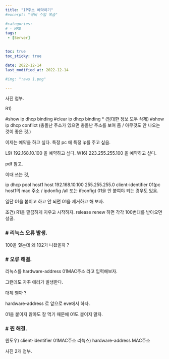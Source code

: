 ```yaml
---
title: "IP주소 예약하기"
#excerpt: "국비 수업 복습"

#categories:
# - HRD
tags:
 - [Server]


toc: true
toc_sticky: true

date: 2022-12-14
last_modified_at: 2022-12-14

#img: ":aws 1.png"

---
```


<!-- outline-start -->



사진 첨부.


R1)

#show ip dhcp binding
#clear ip dhcp binding * (임대한 정보 모두 삭제)
#show ip dhcp conflict (충돌난 주소가 있으면 충돌난 주소를 보여 줌 / 아무것도 안 나오는 것이 좋은 것.)

이제는 예약을 하고 싶다. 
특정 pc 에 특정 ip를 주고 싶음.

L9) 192.168.10.100 을 예약하고 싶다.
W16) 223.255.255.100 을 예약하고 싶다.



pdf 참고.




이때 쓰는 것,

ip dhcp pool host1
host 192.168.10.100 255.255.255.0
client-identifier 01(pc host1의 mac 주소 / ipdonfig /all 또는 ifconfig)
01을 안 붙여야 되는 경우도 있음.

일단 01을 붙이고 하고 안 되면 01을 제거하고 해 보자.

조건) R1을 깔끔하게 지우고 시작하자.
release renew 하면 각각 100번대를 받아오면 성공.








### # 리눅스 오류 발생.

100을 줬는데 왜 102가 나왔을까 ?




### # 오류 해결.

리눅스를 hardware-address 01MAC주소 라고 입력해보자.





그런데도 자꾸 에러가 발생한다.

대체 왤까 ?

 hardware-address 로 앞으로 eve에서 하자.

01을 붙이지 않아도 잘 먹기 때문에 01도 붙이지 말자.




### # 찐 해결.

윈도우) client-identifier 01MAC주소
리눅스) hardware-address MAC주소


사진 2개 첨부.



